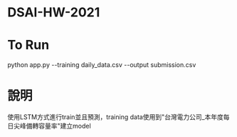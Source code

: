 # DSAI-HW-2021
# To Run
python app.py --training daily_data.csv --output submission.csv
# 說明
使用LSTM方式進行train並且預測，training data使用到"台灣電力公司_本年度每日尖峰備轉容量率"建立model
